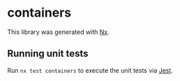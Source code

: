 # containers

This library was generated with [Nx](https://nx.dev).

## Running unit tests

Run `nx test containers` to execute the unit tests via [Jest](https://jestjs.io).
